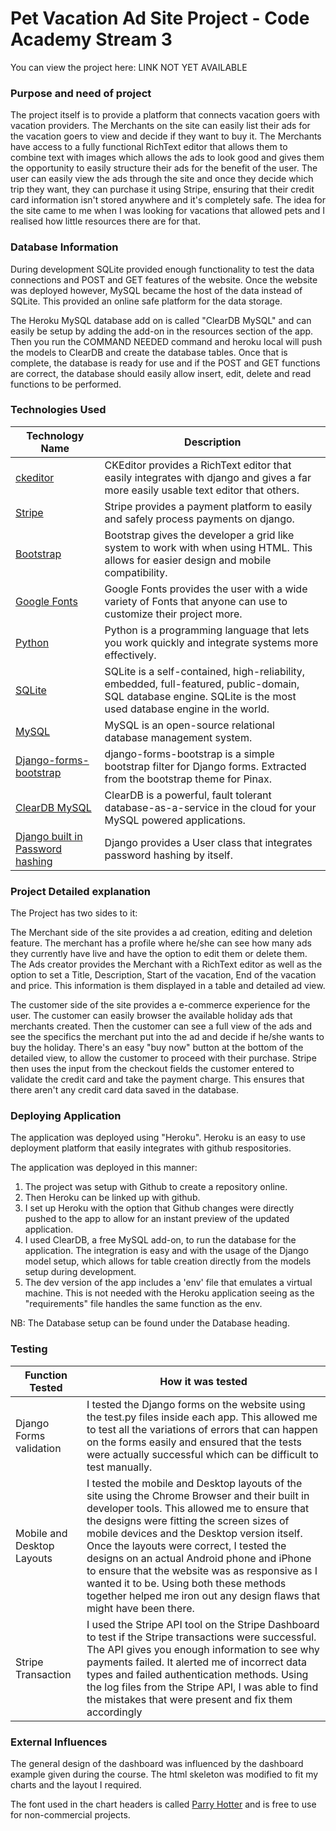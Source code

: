 # Pet Vacation Ad Site Project - Code Academy Stream 3

You can view the project here: LINK NOT YET AVAILABLE


### Purpose and need of project

The project itself is to provide a platform that connects vacation goers with vacation providers. The Merchants on the site
can easily list their ads for the vacation goers to view and decide if they want to buy it. The Merchants have access to
a fully functional RichText editor that allows them to combine text with images which allows the ads to look good and gives
them the opportunity to easily structure their ads for the benefit of the user. The user can easily view the ads through the
site and once they decide which trip they want, they can purchase it using Stripe, ensuring that their credit card information
isn't stored anywhere and it's completely safe. The idea for the site came to me when I was looking for vacations that allowed
pets and I realised how little resources there are for that.


### Database Information

During development SQLite provided enough functionality to test the data connections and POST and GET features of the website.
Once the website was deployed however, MySQL became the host of the data instead of SQLite. This provided an online safe platform
for the data storage.

The Heroku MySQL database add on is called "ClearDB MySQL" and can easily be setup by adding the add-on in the resources section
of the app. Then you run the COMMAND NEEDED command and heroku local will push the models to ClearDB and create the database tables.
Once that is complete, the database is ready for use and if the POST and GET functions are correct, the database should easily allow
insert, edit, delete and read functions to be performed.


### Technologies Used
Technology Name | Description
------------ | -------------
[ckeditor](https://ckeditor.com/) | CKEditor provides a RichText editor that easily integrates with django and gives a far more easily usable text editor that others. | I used CkEditor to create the editor for the ad creation feature of the Merchant dashboard
[Stripe](https://stripe.com/) | Stripe provides a payment platform to easily and safely process payments on django. | I used Stripe to setup the payment gateway for the vacation sales.
[Bootstrap](https://getbootstrap.com/) | Bootstrap gives the developer a grid like system to work with when using HTML. This allows for easier design and mobile compatibility. | I used Bootstrap to allow me to streamline the mobile and desktop designs and to ensure that they both were responsive no matter what device the user uses. |
[Google Fonts](https://fonts.google.com/) | Google Fonts provides the user with a wide variety of Fonts that anyone can use to customize their project more. | I used Google Fonts to give the website a bit personality, by not just using generic windows fonts. |
[Python](https://www.python.org/) | Python is a programming language that lets you work quickly and integrate systems more effectively. | I used Python for the backend of the website.
[SQLite](https://www.sqlite.org/index.html) | SQLite is a self-contained, high-reliability, embedded, full-featured, public-domain, SQL database engine. SQLite is the most used database engine in the world. | I used SQLite during the development of the website.
[MySQL](https://www.mysql.com/) | MySQL is an open-source relational database management system. | I used MySql for the deployment database. This integrates well with Heroku and allows for Django Views to edit the data in the database.
[Django-forms-bootstrap](https://github.com/pinax/django-forms-bootstrap) | django-forms-bootstrap is a simple bootstrap filter for Django forms. Extracted from the bootstrap theme for Pinax. | I used Django-Forms-Bootstrap to create the bootstrap form design. This allows for the form to adjust according to the screensize and helps place the form into the bootstrap grid design.
[ClearDB MySQL](https://devcenter.heroku.com/articles/cleardb) | ClearDB is a powerful, fault tolerant database-as-a-service in the cloud for your MySQL powered applications. | ClearDB is the add-on Heroku uses to run MySQL databases. The add on easily generates tables from the Django Models setup in the project files.
[Django built in Password hashing](https://docs.djangoproject.com/en/2.0/topics/auth/passwords/) | Django provides a User class that integrates password hashing by itself. | Rather than building my own hashing methods, I used the Django hashing feature that's included in their User Model, because it's a safe method that already fulfills the need I had with password encryption.


### Project Detailed explanation

The Project has two sides to it:

The Merchant side of the site provides a ad creation, editing and deletion feature. The merchant has a profile where he/she
can see how many ads they currently have live and have the option to edit them or delete them. The Ads creator provides the
Merchant with a RichText editor as well as the option to set a Title, Description, Start of the vacation, End of the vacation
and price. This information is them displayed in a table and detailed ad view.

The customer side of the site provides a e-commerce experience for the user. The customer can easily browser the available holiday
ads that merchants created. Then the customer can see a full view of the ads and see the specifics the merchant put into the ad and decide if he/she wants to buy the holiday. There's an easy "buy now" button at the bottom of the detailed view, to allow the customer
to proceed with their purchase. Stripe then uses the input from the checkout fields the customer entered to validate the credit card
and take the payment charge. This ensures that there aren't any credit card data saved in the database.



### Deploying Application

The application was deployed using "Heroku". Heroku is an easy to use deployment platform that easily integrates with github respositories.

The application was deployed in this manner:
1. The project was setup with Github to create a repository online.
2. Then Heroku can be linked up with github.
3. I set up Heroku with the option that Github changes were directly pushed to the app to allow for an instant preview of the updated application.
4. I used ClearDB, a free MySQL add-on, to run the database for the application. The integration is easy and with the usage of the Django model setup, which allows for table creation directly from the models setup during development.
5. The dev version of the app includes a 'env' file that emulates a virtual machine. This is not needed with the Heroku application seeing as the "requirements" file handles the same function as the env.

NB: The Database setup can be found under the Database heading.


### Testing
Function Tested | How it was tested
------------ | -------------
Django Forms validation | I tested the Django forms on the website using the test.py files inside each app. This allowed me to test all the variations of errors that can happen on the forms easily and ensured that the tests were actually successful which can be difficult to test manually. 
Mobile and Desktop Layouts | I tested the mobile and Desktop layouts of the site using the Chrome Browser and their built in developer tools. This allowed me to ensure that the designs were fitting the screen sizes of mobile devices and the Desktop version itself. Once the layouts were correct, I tested the designs on an actual Android phone and iPhone to ensure that the website was as responsive as I wanted it to be. Using both these methods together helped me iron out any design flaws that might have been there.
Stripe Transaction | I used the Stripe API tool on the Stripe Dashboard to test if the Stripe transactions were successful. The API gives you enough information to see why payments failed. It alerted me of incorrect data types and failed authentication methods. Using the log files from the Stripe API, I was able to find the mistakes that were present and fix them accordingly


### External Influences

The general design of the dashboard was influenced by the dashboard example given during the course. The html skeleton
was modified to fit my charts and the layout I required.

The font used in the chart headers is called [Parry Hotter](http://www.1001fonts.com/parry-hotter-font.html) and is free
to use for non-commercial projects.

